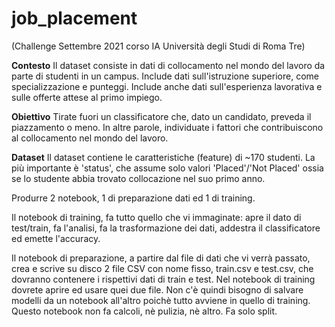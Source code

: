 # job_placement

(Challenge Settembre 2021 corso IA Università degli Studi di Roma Tre)

**Contesto**
Il dataset consiste in dati di collocamento nel mondo del lavoro da parte di studenti in un campus.
Include dati sull'istruzione superiore, come specializzazione e punteggi. Include anche dati sull'esperienza lavorativa e sulle offerte attese al primo impiego.

**Obiettivo**
Tirate fuori un classificatore che, dato un candidato, preveda il piazzamento o meno. In altre parole, individuate i fattori che contribuiscono al collocamento nel mondo del lavoro.

**Dataset**
Il dataset contiene le caratteristiche (feature) di ~170 studenti. La più importante è 'status', che assume solo valori 'Placed'/'Not Placed' ossia se lo studente abbia trovato collocazione nel suo primo anno.



Produrre 2 notebook, 1 di preparazione dati ed 1 di training.

Il notebook di training, fa tutto quello che vi immaginate: apre il dato di test/train, fa l'analisi, fa la trasformazione dei dati, addestra il classificatore ed emette l'accuracy.

Il notebook di preparazione, a partire dal file di dati che vi verrà passato, crea e scrive su disco 2 file CSV con nome fisso, train.csv e test.csv, che dovranno contenere i rispettivi dati di train e test. Nel notebook di training dovrete aprire ed usare quei due file. Non c'è quindi bisogno di salvare modelli da un notebook all'altro poichè tutto avviene in quello di training. Questo notebook non fa calcoli, nè pulizia, nè altro. Fa solo split.
